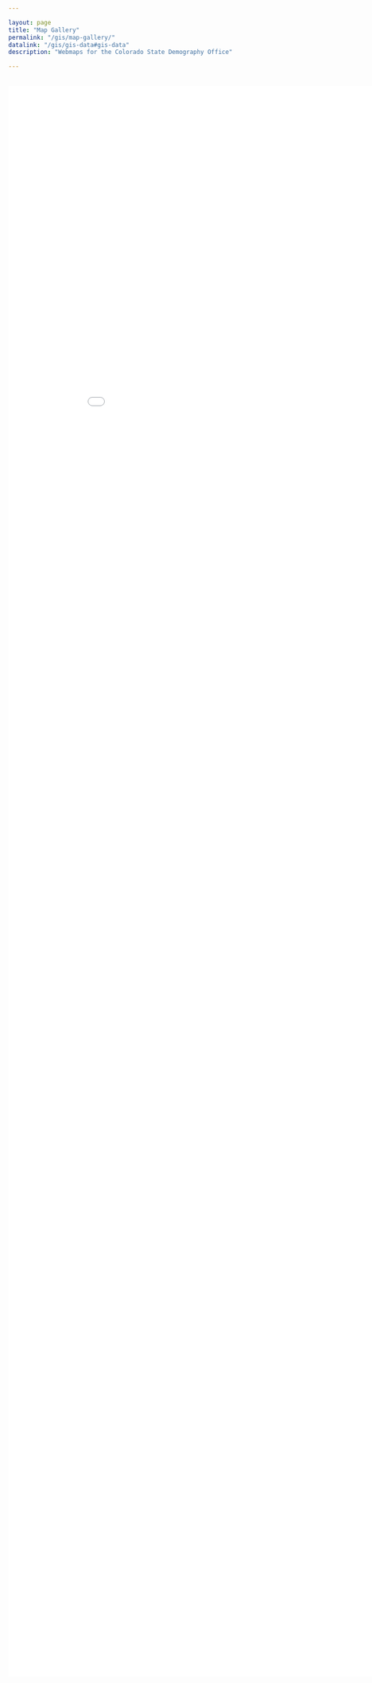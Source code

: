 ```yaml
---

layout: page
title: "Map Gallery"
permalink: "/gis/map-gallery/"
datalink: "/gis/gis-data#gis-data"
description: "Webmaps for the Colorado State Demography Office"

---
```

<br />

<iframe frameborder="0" height="3200" id="frident" marginheight="0" marginwidth="0" scrolling="auto" src="/CO_Map_Gallery/index.html" width="920"></iframe>
